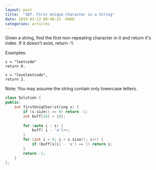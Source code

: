 ```yaml
---
layout: post
title:  "387. First Unique Character in a String"
date: 2019-03-23 08:48:23 -0400
categories: articles
---
```

Given a string, find the first non-repeating character in it and return it's index. If it doesn't exist, return -1.

Examples:
```
s = "leetcode"
return 0.

s = "loveleetcode",
return 2.
```
Note: You may assume the string contain only lowercase letters.

```c++
class Solution {
public:
    int firstUniqChar(string s) {
        if (s.size() == 0) return -1;
        int buff[26] = {0};
        
        for (auto i : s) {
            buff[ i - 'a']++;
        }
        for (int i = 0; i < s.size(); i++) {
            if (buff[s[i] - 'a'] == 1) return i;
        }
        return -1;
    }
};
```